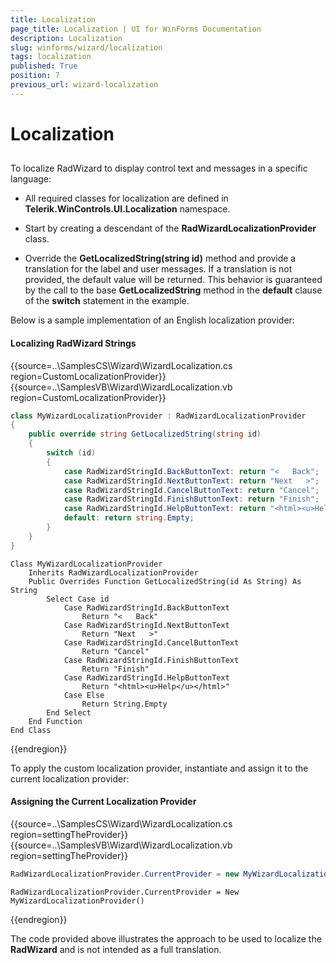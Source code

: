 ```yaml
---
title: Localization
page_title: Localization | UI for WinForms Documentation
description: Localization
slug: winforms/wizard/localization
tags: localization
published: True
position: 7
previous_url: wizard-localization
---
```


# Localization

## 

To localize RadWizard to display control text and messages in a specific language:

* All required classes for localization are defined in __Telerik.WinControls.UI.Localization__ namespace.

* Start by creating a descendant of the __RadWizardLocalizationProvider__ class. 

* Override the __GetLocalizedString(string id)__ method and provide a translation for the label and user messages. If a translation is not provided, the default value will be returned. This behavior is guaranteed by the call to the base __GetLocalizedString__ method in the __default__ clause of the __switch__ statement in the example. 

Below is a sample implementation of an English localization provider:

#### Localizing RadWizard Strings

{{source=..\SamplesCS\Wizard\WizardLocalization.cs region=CustomLocalizationProvider}} 
{{source=..\SamplesVB\Wizard\WizardLocalization.vb region=CustomLocalizationProvider}} 

````C#
class MyWizardLocalizationProvider : RadWizardLocalizationProvider
{
    public override string GetLocalizedString(string id)
    {
        switch (id)
        {
            case RadWizardStringId.BackButtonText: return "<   Back";
            case RadWizardStringId.NextButtonText: return "Next   >";
            case RadWizardStringId.CancelButtonText: return "Cancel";
            case RadWizardStringId.FinishButtonText: return "Finish";
            case RadWizardStringId.HelpButtonText: return "<html><u>Help</u></html>";
            default: return string.Empty;
        }
    }
}

````
````VB.NET
Class MyWizardLocalizationProvider
    Inherits RadWizardLocalizationProvider
    Public Overrides Function GetLocalizedString(id As String) As String
        Select Case id
            Case RadWizardStringId.BackButtonText
                Return "<   Back"
            Case RadWizardStringId.NextButtonText
                Return "Next   >"
            Case RadWizardStringId.CancelButtonText
                Return "Cancel"
            Case RadWizardStringId.FinishButtonText
                Return "Finish"
            Case RadWizardStringId.HelpButtonText
                Return "<html><u>Help</u></html>"
            Case Else
                Return String.Empty
        End Select
    End Function
End Class

````

{{endregion}} 

To apply the custom localization provider, instantiate and assign it to the current localization provider: 

#### Assigning the Current Localization Provider


{{source=..\SamplesCS\Wizard\WizardLocalization.cs region=settingTheProvider}} 
{{source=..\SamplesVB\Wizard\WizardLocalization.vb region=settingTheProvider}} 

````C#
RadWizardLocalizationProvider.CurrentProvider = new MyWizardLocalizationProvider();

````
````VB.NET
RadWizardLocalizationProvider.CurrentProvider = New MyWizardLocalizationProvider()

````

{{endregion}} 


The code provided above illustrates the approach to be used to localize the __RadWizard__ and is not intended as a full translation.
